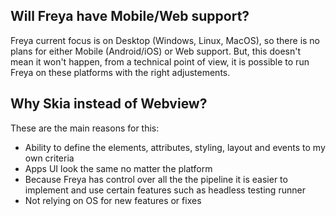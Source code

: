 ## Will Freya have Mobile/Web support?
Freya current focus is on Desktop (Windows, Linux, MacOS), so there is no plans for either Mobile (Android/iOS) or Web support. But, this doesn't mean it won't happen, from a technical point of view, it is possible to run Freya on these platforms with the right adjustements.

## Why Skia instead of Webview?
These are the main reasons for this:
- Ability to define the elements, attributes, styling, layout and events to my own criteria
- Apps UI look the same no matter the platform
- Because Freya has control over all the the pipeline it is easier to implement and use certain features such as headless testing runner
- Not relying on OS for new features or fixes
